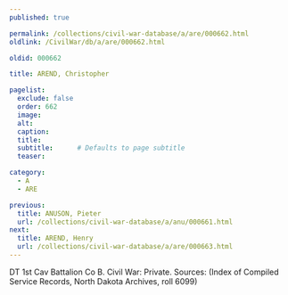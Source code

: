 ```yaml
---
published: true

permalink: /collections/civil-war-database/a/are/000662.html
oldlink: /CivilWar/db/a/are/000662.html

oldid: 000662

title: AREND, Christopher

pagelist:
  exclude: false
  order: 662
  image: 
  alt:
  caption:
  title:
  subtitle:      # Defaults to page subtitle
  teaser:

category: 
  - A 
  - ARE

previous:
  title: ANUSON, Pieter
  url: /collections/civil-war-database/a/anu/000661.html  
next:
  title: AREND, Henry
  url: /collections/civil-war-database/a/are/000663.html   
---
```

DT 1st Cav Battalion Co B. Civil War: Private. Sources: (Index of Compiled Service Records, North Dakota Archives, roll 6099)